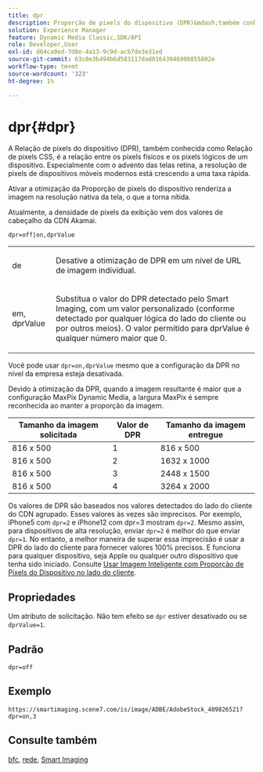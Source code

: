 ```yaml
---
title: dpr
description: Proporção de pixels do dispositivo (DPR)&mdash;também conhecida como Proporção de pixels CSS&mdash;é a relação entre os pixels físicos e os pixels lógicos de um dispositivo.
solution: Experience Manager
feature: Dynamic Media Classic,SDK/API
role: Developer,User
exl-id: d64ca9ed-7d8e-4a13-9c9d-acb7de3e31ed
source-git-commit: 63c0e3b494b6d583117dad01643946900855802e
workflow-type: tm+mt
source-wordcount: '323'
ht-degree: 1%

---
```


# dpr{#dpr}

A Relação de pixels do dispositivo (DPR), também conhecida como Relação de pixels CSS, é a relação entre os pixels físicos e os pixels lógicos de um dispositivo. Especialmente com o advento das telas retina, a resolução de pixels de dispositivos móveis modernos está crescendo a uma taxa rápida.

Ativar a otimização da Proporção de pixels do dispositivo renderiza a imagem na resolução nativa da tela, o que a torna nítida.

Atualmente, a densidade de pixels da exibição vem dos valores de cabeçalho da CDN Akamai.

`dpr=off|on,dprValue`

<table id="simpletable_4CB26F72A56D4515B767C303F8E8A1CF"> 
 <tr class="strow"> 
  <td class="stentry"> <p> <span class="codeph"> <span class="varname"> de </span> </span> </p> </td> 
  <td class="stentry"> <p>Desative a otimização de DPR em um nível de URL de imagem individual. </p> </td> 
 </tr> 
 <tr class="strow"> 
  <td class="stentry"> <p> <span class="codeph"> <span class="varname"> em, dprValue </span> </span> </p> </td> 
  <td class="stentry"> <p>Substitua o valor do DPR detectado pelo Smart Imaging, com um valor personalizado (conforme detectado por qualquer lógica do lado do cliente ou por outros meios). O valor permitido para dprValue é qualquer número maior que 0. </p> </td> 
 </tr> 
</table>


Você pode usar `dpr=on,dprValue` mesmo que a configuração da DPR no nível da empresa esteja desativada.

Devido à otimização da DPR, quando a imagem resultante é maior que a configuração MaxPix Dynamic Media, a largura MaxPix é sempre reconhecida ao manter a proporção da imagem.

| Tamanho da imagem solicitada | Valor de DPR | Tamanho da imagem entregue |
|-|-|-|
| 816 x 500 | 1 | 816 x 500 |
| 816 x 500 | 2 | 1632 x 1000 |
| 816 x 500 | 3 | 2448 x 1500 |
| 816 x 500 | 4 | 3264 x 2000 |

Os valores de DPR são baseados nos valores detectados do lado do cliente do CDN agrupado. Esses valores às vezes são imprecisos. Por exemplo, iPhone5 com `dpr=2` e iPhone12 com dpr=3 mostram `dpr=2`. Mesmo assim, para dispositivos de alta resolução, enviar `dpr=2` é melhor do que enviar `dpr=1`. No entanto, a melhor maneira de superar essa imprecisão é usar a DPR do lado do cliente para fornecer valores 100% precisos. E funciona para qualquer dispositivo, seja Apple ou qualquer outro dispositivo que tenha sido iniciado. Consulte [Usar Imagem Inteligente com Proporção de Pixels do Dispositivo no lado do cliente](https://experienceleague.adobe.com/docs/experience-manager-cloud-service/content/assets/dynamicmedia/client-side-dpr.html?lang=pt-BR).

## Propriedades

Um atributo de solicitação. Não tem efeito se `dpr` estiver desativado ou se `dprValue=1`.

## Padrão

`dpr=off`


## Exemplo

`https://smartimaging.scene7.com/is/image/ADBE/AdobeStock_409826521?dpr=on,3`


## Consulte também

[bfc](/help/aem-is-ir-api/is-api/http-ref/image-serving-api-ref/c-http-protocol-reference/c-command-reference/r-bfc.md), [rede](/help/aem-is-ir-api/is-api/http-ref/image-serving-api-ref/c-http-protocol-reference/c-command-reference/r-network.md), [Smart Imaging](https://experienceleague.adobe.com/docs/experience-manager-cloud-service/content/assets/dynamicmedia/imaging-faq.html?lang=pt-BR)
